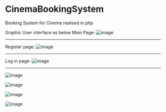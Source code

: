 # CinemaBookingSystem

Booking System for Cinema realised in php

Graphic User interface as below
Main Page:
![image](https://github.com/AndreaMishtaku/CinemaBookingSystem/assets/103496698/8b44d166-1907-4860-a2c0-ac1b41cdb501)

---

Register page:
![image](https://github.com/AndreaMishtaku/CinemaBookingSystem/assets/103496698/03998fa8-2890-4b32-9965-e1127abb1bc7)

---

Log in page:
![image](https://github.com/AndreaMishtaku/CinemaBookingSystem/assets/103496698/7dfc159c-a4d1-411b-b21c-db7d6f982019)

---

![image](https://github.com/AndreaMishtaku/CinemaBookingSystem/assets/103496698/76f6b040-837b-49f1-a82f-778eda90fd16)

![image](https://github.com/AndreaMishtaku/CinemaBookingSystem/assets/103496698/57fc201c-6bfa-422b-bf07-2445fe4cd701)

![image](https://github.com/AndreaMishtaku/CinemaBookingSystem/assets/103496698/73c0dc87-fea4-430f-9507-3efb494e9aa4)

![image](https://github.com/AndreaMishtaku/CinemaBookingSystem/assets/103496698/ef39f7e5-0128-42ca-989c-323d162801fa)

